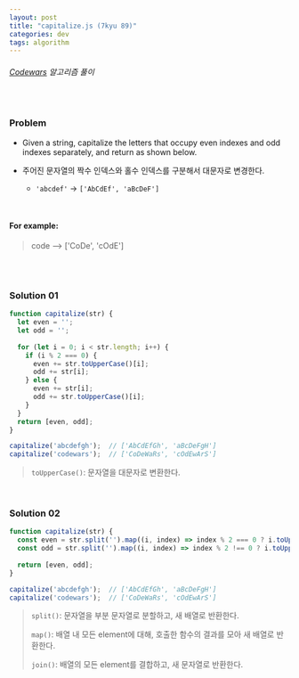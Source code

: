 ```yaml
---
layout: post
title: "capitalize.js (7kyu 89)"
categories: dev
tags: algorithm
---
```


###### [Codewars](https://www.codewars.com) 알고리즘 풀이

<br>

### Problem

- Given a string, capitalize the letters that occupy even indexes and odd indexes separately, and return as shown below.
  
- 주어진 문자열의 짝수 인덱스와 홀수 인덱스를 구분해서 대문자로 변경한다.
  
  - `'abcdef'` -> `['AbCdEf', 'aBcDeF']`

<br>

#### For example:

> code \-\-\> ['CoDe', 'cOdE']

<br>

<br>

### Solution 01

```js
function capitalize(str) {
  let even = '';
  let odd = '';
  
  for (let i = 0; i < str.length; i++) {
    if (i % 2 === 0) {
      even += str.toUpperCase()[i];
      odd += str[i];
    } else {
      even += str[i];
      odd += str.toUpperCase()[i];
    }
  }
  return [even, odd];
}

capitalize('abcdefgh');  // ['AbCdEfGh', 'aBcDeFgH']
capitalize('codewars');  // ['CoDeWaRs', 'cOdEwArS']
```

> `toUpperCase()`: 문자열을 대문자로 변환한다.

<br>

### Solution 02

```js
function capitalize(str) {
  const even = str.split('').map((i, index) => index % 2 === 0 ? i.toUpperCase() : i).join('');
  const odd = str.split('').map((i, index) => index % 2 !== 0 ? i.toUpperCase(): i).join('');
  
  return [even, odd];
}

capitalize('abcdefgh');  // ['AbCdEfGh', 'aBcDeFgH']
capitalize('codewars');  // ['CoDeWaRs', 'cOdEwArS']
```

> `split()`: 문자열을 부분 문자열로 분할하고, 새 배열로 반환한다.
>
> `map()`: 배열 내 모든 element에 대해, 호출한 함수의 결과를 모아 새 배열로 반환한다.
>
> `join()`: 배열의 모든 element를 결합하고, 새 문자열로 반환한다.

<br>

<br>